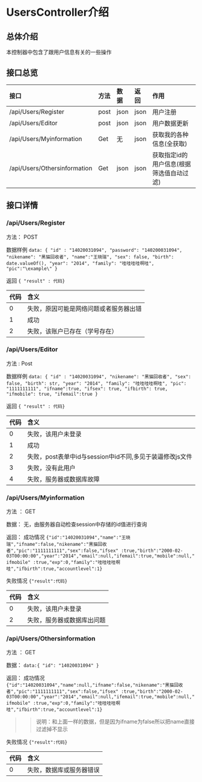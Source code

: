 # UsersController介绍

## 总体介绍

本控制器中包含了跟用户信息有关的一些操作

## 接口总览

|接口|方法|数据|返回|作用|
|:-------|:-------|:-------|:-------|:-------|
|/api/Users/Register|post|json|json|用户注册|
|/api/Users/Editor|post|json|json|用户数据更新|
|/api/Users/Myinformation|Get|无|json|获取我的各种信息(全获取)|
|/api/Users/Othersinformation|Get|json|json|获取指定id的用户信息(根据筛选值自动过滤)|

## 接口详情

### /api/Users/Register

方法： POST

数据样例 `data: {
                        "id" : "14020031094",
                        "password": "140200031094",
                        "nikename": "黑猫回收者",
                        "name":"王晓瑞",
                        "sex": false,
                        "birth": date.valueOf(),
                        "year": "2014",
                        "family": "哇哇哇哇啊哇",
                        "pic":"\example\"
                    }`

返回 `{ "result" : 代码}`

|代码|含义|
|:------|:------|
|0|失败，原因可能是网络问题或者服务器出错|
|1|成功|
|2|失败，该账户已存在（学号存在）|

### /api/Users/Editor

方法 : Post

数据样例 `data: {
                        "id" : "14020031094",
                        "nikename": "黑猫回收者",
                        "sex": false,
                        "birth": str,
                        "year": "2014",
                        "family": "哇哇哇哇啊哇",
                        "pic": "1111111111",
                        "ifname":true,
                        "ifsex": true,
                        "ifbirth": true,
                        "ifmobile": true,
                        "ifemail":true
                    }`

返回 `{ "result" : 代码}`

|代码|含义|
|:------|:------|
|0|失败，该用户未登录|
|1|成功|
|2|失败，post表单中id与session中id不同,多见于装逼修改js文件|
|3|失败，没有此用户|
|4|失败，服务器或数据库故障|

### /api/Users/Myinformation

方法 ： GET

数据： 无，由服务器自动检查session中存储的id值进行查询

返回：
成功情况 `{"id":"14020031094","name":"王晓瑞","ifname":false,"nikename":"黑猫回收者","pic":"1111111111","sex":false,"ifsex"
:true,"birth":"2000-02-03T00:00:00","year":"2014","email":null,"ifemail":true,"mobile":null,"ifmobile"
:true,"exp":0,"family":"哇哇哇哇啊哇","ifbirth":true,"accountlevel":1}`

失败情况 `{"result":代码}` 

|代码|含义|
|:------|:------|
|0|失败，该用户未登录|
|2|失败，服务器或数据库出问题|

### /api/Users/Othersinformation

方法 ： GET

数据： `data:{
                    "id": "14020031094"
                }`

返回：
成功情况 `{"id":"14020031094","name":null,"ifname":false,"nikename":"黑猫回收者","pic":"1111111111","sex":false,"ifsex"
:true,"birth":"2000-02-03T00:00:00","year":"2014","email":null,"ifemail":true,"mobile":null,"ifmobile"
:true,"exp":0,"family":"哇哇哇哇啊哇","ifbirth":true,"accountlevel":1}`

>>说明：和上面一样的数据，但是因为ifname为false所以把name直接过滤掉不显示

失败情况 `{"result":代码}`

|代码|含义|
|:------|:------|
|0|失败，数据库或服务器错误|

